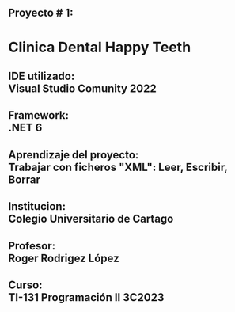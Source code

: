 ## Proyecto # 1:  <br>
# <strong>Clinica Dental Happy Teeth</strong> 
              

## IDE utilizado: <br> Visual Studio Comunity 2022
              

## Framework: <br> .NET 6
             
              
## Aprendizaje del proyecto: <br> Trabajar con ficheros "XML":  Leer, Escribir, Borrar
              

## Institucion: <br> Colegio Universitario de Cartago
              

## Profesor: <br> Roger Rodrigez López 
              

## Curso: <br> TI-131 Programación II 3C2023
              


